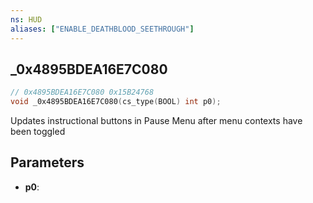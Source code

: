 ```yaml
---
ns: HUD
aliases: ["ENABLE_DEATHBLOOD_SEETHROUGH"]
---
```

## _0x4895BDEA16E7C080

```c
// 0x4895BDEA16E7C080 0x15B24768
void _0x4895BDEA16E7C080(cs_type(BOOL) int p0);
```

Updates instructional buttons in Pause Menu after menu contexts have been toggled

## Parameters
* **p0**: 

